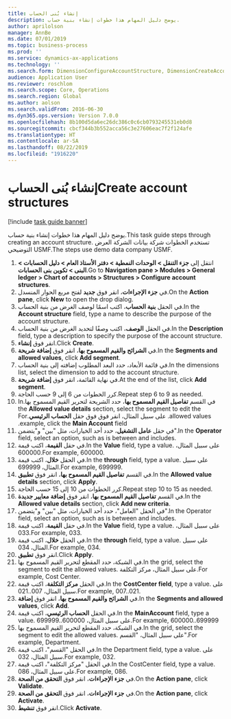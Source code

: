 ```yaml
---
title: إنشاء بُنى الحساب‬
description: يوضح دليل المهام هذا خطوات إنشاء بنية حساب.
author: aprilolson
manager: AnnBe
ms.date: 07/01/2019
ms.topic: business-process
ms.prod: ''
ms.service: dynamics-ax-applications
ms.technology: ''
ms.search.form: DimensionConfigureAccountStructure, DimensionCreateAccountStructure, DimensionHierarchyAddLevel, DimensionHierarchyConstraintActivate
audience: Application User
ms.reviewer: roschlom
ms.search.scope: Core, Operations
ms.search.region: Global
ms.author: aolson
ms.search.validFrom: 2016-06-30
ms.dyn365.ops.version: Version 7.0.0
ms.openlocfilehash: 8b100d5da6ec26dc386c0c6cb0793245531eb0d8
ms.sourcegitcommit: cbcf344b3b552acca56c3e27606eac7f2f124afe
ms.translationtype: HT
ms.contentlocale: ar-SA
ms.lasthandoff: 08/22/2019
ms.locfileid: "1916220"
---
```

# <a name="create-account-structures"></a><span data-ttu-id="c5a11-103">إنشاء بُنى الحساب‬</span><span class="sxs-lookup"><span data-stu-id="c5a11-103">Create account structures</span></span>

[!include [task guide banner](../../includes/task-guide-banner.md)]

<span data-ttu-id="c5a11-104">يوضح دليل المهام هذا خطوات إنشاء بنية حساب.</span><span class="sxs-lookup"><span data-stu-id="c5a11-104">This task guide steps through creating an account structure.</span></span> <span data-ttu-id="c5a11-105">تستخدم الخطوات شركة بيانات الشركة العرض التوضيحي USMF.</span><span class="sxs-lookup"><span data-stu-id="c5a11-105">The steps use demo data company USMF.</span></span>

1. <span data-ttu-id="c5a11-106">انتقل إلى **جزء التنقل > الوحدات النمطية > دفتر الأستاذ العام > دليل الحسابات > البنى > تكوين بنى الحسابات‬**.</span><span class="sxs-lookup"><span data-stu-id="c5a11-106">Go to **Navigation pane > Modules > General ledger > Chart of accounts > Structures > Configure account structures**.</span></span>
2. <span data-ttu-id="c5a11-107">في **جزء الإجراءات**، انقر فوق **جديد** لفتح مربع الحوار المنسدل.</span><span class="sxs-lookup"><span data-stu-id="c5a11-107">On the **Action pane**, click **New** to open the drop dialog.</span></span>
3. <span data-ttu-id="c5a11-108">في الحقل **بنية الحساب**، اكتب اسمًا لوصف الغرض من بنية الحساب.</span><span class="sxs-lookup"><span data-stu-id="c5a11-108">In the **Account structure** field, type a name to describe the purpose of the account structure.</span></span>
4. <span data-ttu-id="c5a11-109">في الحقل **الوصف**، اكتب وصفًا لتحديد الغرض من بنية الحساب.</span><span class="sxs-lookup"><span data-stu-id="c5a11-109">In the **Description** field, type a description to specify the purpose of the account structure.</span></span>
5. <span data-ttu-id="c5a11-110">انقر فوق **إنشاء**.</span><span class="sxs-lookup"><span data-stu-id="c5a11-110">Click **Create**.</span></span>
6. <span data-ttu-id="c5a11-111">في **الشرائح والقيم المسموح بها‬**، انقر فوق **إضافة شريحة‬**.</span><span class="sxs-lookup"><span data-stu-id="c5a11-111">In the **Segments and allowed values**, click **Add segment**.</span></span>
7. <span data-ttu-id="c5a11-112">في قائمة الأبعاد، حدد البعد المطلوب إضافته إلى بنية الحساب.</span><span class="sxs-lookup"><span data-stu-id="c5a11-112">In the dimensions list, select the dimension to add to the account structure.</span></span>
8. <span data-ttu-id="c5a11-113">في نهاية القائمة، انقر فوق **إضافة شريحة**.</span><span class="sxs-lookup"><span data-stu-id="c5a11-113">At the end of the list, click **Add segment**.</span></span>
9. <span data-ttu-id="c5a11-114">كرر الخطوات من 6 إلى 9 حسب الحاجة.</span><span class="sxs-lookup"><span data-stu-id="c5a11-114">Repeat step 6 to 9 as needed.</span></span>
10. <span data-ttu-id="c5a11-115">في القسم **تفاصيل القيم المسموح بها‬‏‫**، حدد الشريحة لتحرير القيم المسموح بها.</span><span class="sxs-lookup"><span data-stu-id="c5a11-115">In the **Allowed value details** section, select the segment to edit the allowed values.</span></span>
    <span data-ttu-id="c5a11-116">على سبيل المثال، انقر فوق فوق حقل **الحساب الرئيسي**.</span><span class="sxs-lookup"><span data-stu-id="c5a11-116">For example, click the **Main Account** field.</span></span>  
11. <span data-ttu-id="c5a11-117">في حقل **عامل التشغيل**، حدد أحد الخيارات، مثل "بين" و"يتضمن".</span><span class="sxs-lookup"><span data-stu-id="c5a11-117">In the **Operator** field, select an option, such as is between and includes.</span></span>
12. <span data-ttu-id="c5a11-118">في حقل **القيمة**، اكتب قيمة.</span><span class="sxs-lookup"><span data-stu-id="c5a11-118">In the **Value** field, type a value.</span></span> <span data-ttu-id="c5a11-119">على سبيل المثال، 600000.</span><span class="sxs-lookup"><span data-stu-id="c5a11-119">For example, 600000.</span></span>  
13. <span data-ttu-id="c5a11-120">في الحقل **خلال**، اكتب قيمة.</span><span class="sxs-lookup"><span data-stu-id="c5a11-120">In the **through** field, type a value.</span></span> <span data-ttu-id="c5a11-121">على سبيل المثال، 699999.</span><span class="sxs-lookup"><span data-stu-id="c5a11-121">For example, 699999.</span></span>  
14. <span data-ttu-id="c5a11-122">في القسم **تفاصيل القيم المسموح بها**، انقر فوق **تطبيق**.</span><span class="sxs-lookup"><span data-stu-id="c5a11-122">In the **Allowed value details** section, click **Apply**.</span></span>
15. <span data-ttu-id="c5a11-123">كرر الخطوات من 10 إلى 15 حسب الحاجة.</span><span class="sxs-lookup"><span data-stu-id="c5a11-123">Repeat step 10 to 15 as needed.</span></span>  
16. <span data-ttu-id="c5a11-124">في القسم **تفاصيل القيم المسموح بها**، انقر فوق **إضافة معايير جديدة**.</span><span class="sxs-lookup"><span data-stu-id="c5a11-124">In the **Allowed value details** section, click **Add new criteria**.</span></span>
17. <span data-ttu-id="c5a11-125">في الحقل "العامل"، حدد أحد الخيارات، مثل "بين" و"يتضمن".</span><span class="sxs-lookup"><span data-stu-id="c5a11-125">In the Operator field, select an option, such as is between and includes.</span></span>
18. <span data-ttu-id="c5a11-126">في حقل **القيمة**، اكتب قيمة.</span><span class="sxs-lookup"><span data-stu-id="c5a11-126">In the **Value** field, type a value.</span></span> <span data-ttu-id="c5a11-127">على سبيل المثال، 033.</span><span class="sxs-lookup"><span data-stu-id="c5a11-127">For example, 033.</span></span>  
19. <span data-ttu-id="c5a11-128">في الحقل **خلال**، اكتب قيمة.</span><span class="sxs-lookup"><span data-stu-id="c5a11-128">In the **through** field, type a value.</span></span> <span data-ttu-id="c5a11-129">على سبيل المثال، 034.</span><span class="sxs-lookup"><span data-stu-id="c5a11-129">For example, 034.</span></span>  
20. <span data-ttu-id="c5a11-130">انقر فوق **تطبيق**.</span><span class="sxs-lookup"><span data-stu-id="c5a11-130">Click **Apply**.</span></span>
21. <span data-ttu-id="c5a11-131">في الشبكة، حدد المقطع لتحرير القيم المسموح بها.</span><span class="sxs-lookup"><span data-stu-id="c5a11-131">In the grid, select the segment to edit the allowed values.</span></span> <span data-ttu-id="c5a11-132">على سبيل المثال، مركز التكلفة.</span><span class="sxs-lookup"><span data-stu-id="c5a11-132">For example, Cost Center.</span></span>  
22. <span data-ttu-id="c5a11-133">في الحقل **مركز التكلفة**، اكتب قيمة.</span><span class="sxs-lookup"><span data-stu-id="c5a11-133">In the **CostCenter field**, type a value.</span></span> <span data-ttu-id="c5a11-134">على سبيل المثال، 007..021.</span><span class="sxs-lookup"><span data-stu-id="c5a11-134">For example, 007..021.</span></span>  
23. <span data-ttu-id="c5a11-135">في **الشرائح والقيم المسموح بها‬**، انقر فوق **إضافة‬**.</span><span class="sxs-lookup"><span data-stu-id="c5a11-135">In the **Segments and allowed values**, click **Add**.</span></span>
24. <span data-ttu-id="c5a11-136">في الحقل **الحساب الرئيسي**، اكتب قيمة.</span><span class="sxs-lookup"><span data-stu-id="c5a11-136">In the **MainAccount** field, type a value.</span></span> <span data-ttu-id="c5a11-137">على سبيل المثال، 600000..699999.</span><span class="sxs-lookup"><span data-stu-id="c5a11-137">For example, 600000..699999</span></span>  
25. <span data-ttu-id="c5a11-138">في الشبكة، حدد المقطع لتحرير القيم المسموح بها.</span><span class="sxs-lookup"><span data-stu-id="c5a11-138">In the grid, select the segment to edit the allowed values.</span></span> <span data-ttu-id="c5a11-139">على سبيل المثال، "القسم".</span><span class="sxs-lookup"><span data-stu-id="c5a11-139">For example, Department.</span></span>  
26. <span data-ttu-id="c5a11-140">في الحقل "القسم"، اكتب قيمة.</span><span class="sxs-lookup"><span data-stu-id="c5a11-140">In the Department field, type a value.</span></span> <span data-ttu-id="c5a11-141">على سبيل المثال، 032.</span><span class="sxs-lookup"><span data-stu-id="c5a11-141">For example, 032.</span></span>  
27. <span data-ttu-id="c5a11-142">في الحقل "مركز التكلفة"، اكتب قيمة.</span><span class="sxs-lookup"><span data-stu-id="c5a11-142">In the CostCenter field, type a value.</span></span> <span data-ttu-id="c5a11-143">على سبيل المثال، 086.</span><span class="sxs-lookup"><span data-stu-id="c5a11-143">For example, 086.</span></span>  
28. <span data-ttu-id="c5a11-144">في **جزء الإجراءات**، انقر فوق **التحقق من الصحة**.</span><span class="sxs-lookup"><span data-stu-id="c5a11-144">On the **Action pane**, click **Validate**.</span></span>
29. <span data-ttu-id="c5a11-145">في **جزء الإجراءات**، انقر فوق **التحقق من الصحة**.</span><span class="sxs-lookup"><span data-stu-id="c5a11-145">On the **Action pane**, click **Activate**.</span></span>
30. <span data-ttu-id="c5a11-146">انقر فوق **تنشيط**.</span><span class="sxs-lookup"><span data-stu-id="c5a11-146">Click **Activate**.</span></span>

